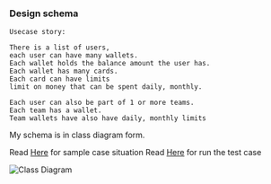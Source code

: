 ### Design schema

```
Usecase story:

There is a list of users, 
each user can have many wallets. 
Each wallet holds the balance amount the user has. 
Each wallet has many cards. 
Each card can have limits
limit on money that can be spent daily, monthly.

Each user can also be part of 1 or more teams. 
Each team has a wallet. 
Team wallets have also have daily, monthly limits
```

My schema is in class diagram form.

Read [Here](https://github.com/mirzaakhena/spenmotest/blob/main/exercise3/current_situation.go) for sample case situation 
Read [Here](https://github.com/mirzaakhena/spenmotest/blob/main/exercise3/usecase_test.go) for run the test case

![Class Diagram](http://www.plantuml.com/plantuml/proxy?cache=no&src=https://raw.githubusercontent.com/mirzaakhena/spenmotest/main/exercise3/doc/class_diagram.puml)